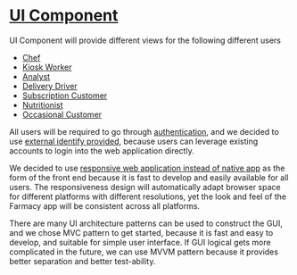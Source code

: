 # [UI Component](../../../README.md)

UI Component will provide different views for the following different users 
+ [Chef](/doc/personas/alice_(chef).md)
+ [Kiosk Worker](/doc/personas/barbara_(kiosk_worker).md) 
+ [Analyst](/doc/personas/claire_(analyst).md) 
+ [Delivery Driver](/doc/personas/edward_(delivery_driver).md) 
+ [Subscription Customer](/doc/personas/jennifer_(subscriber).md) 
+ [Nutritionist](/doc/personas/mark_(nutritionist).md) 
+ [Occasional Customer](/doc/personas/scott_(eater).md)

All users will be required to go through [authentication](/doc/arc/adrs/adr_007.md), and we decided to use [external identify provided](/doc/arc/adrs/adr_007.md), because users can leverage existing accounts to login into the web application directly. 

We decided to use [responsive web application instead of native app](/doc/arc/adrs/adr_012.md) as the form of the front end because it is fast to develop and easily available for all users. The responsiveness design will automatically adapt browser space for different platforms with different resolutions, yet the look and feel of the Farmacy app will be consistent across all platforms.

There are many UI architecture patterns can be used to construct the GUI, and we chose MVC pattern to get started, because it is fast and easy to develop, and suitable for simple user interface. If GUI logical gets more complicated in the future, we can use MVVM pattern because it provides better separation and better test-ability. 
